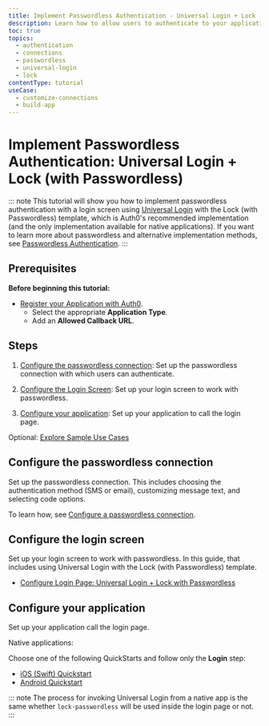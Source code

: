 ```yaml
---
title: Implement Passwordless Authentication - Universal Login + Lock (with Passwordless)
description: Learn how to allow users to authenticate to your application using passwordless authentication. This guide will show you how to use the Classic Universal Login experience with the Lock (with Passwordless) template,which is the Auth0-recommended implementation.
toc: true
topics:
  - authentication
  - connections
  - passwordless
  - universal-login
  - lock
contentType: tutorial
useCase:
  - customize-connections
  - build-app
---
```

# Implement Passwordless Authentication: Universal Login + Lock (with Passwordless)

::: note
This tutorial will show you how to implement passwordless authentication with a login screen using [Universal Login](/universal-login) with the Lock (with Passwordless) template, which is Auth0's recommended implementation (and the only implementation available for native applications). If you want to learn more about passwordless and alternative implementation methods, see [Passwordless Authentication](/connections/passwordless).
:::

## Prerequisites

**Before beginning this tutorial:**

* [Register your Application with Auth0](/dashboard/guides/applications/register-app-regular-web). 
  * Select the appropriate **Application Type**.
  * Add an **Allowed Callback URL**.

## Steps

1. [Configure the passwordless connection](#configure-the-passwordless-connection): Set up the passwordless connection with which users can authenticate.

2. [Configure the Login Screen](#configure-the-login-screen): Set up your login screen to work with passwordless.

3. [Configure your application](#configure-your-application): Set up your application to call the login page. 

Optional: [Explore Sample Use Cases](/connections/passwordless/concepts/sample-use-cases-rules)


## Configure the passwordless connection

Set up the passwordless connection. This includes choosing the authentication method (SMS or email), customizing message text, and selecting code options.

To learn how, see [Configure a passwordless connection](/dashboard/guides/connections/set-up-connections-passwordless).

## Configure the login screen

Set up your login screen to work with passwordless. In this guide, that includes using Universal Login with the Lock (with Passwordless) template.

* [Configure Login Page: Universal Login + Lock with Passwordless](/dashboard/guides/universal-login/configure-universal-login-lock-passwordless)

## Configure your application

Set up your application call the login page. 

Native applications:

Choose one of the following QuickStarts and follow only the **Login** step:

* [iOS (Swift) Quickstart](/quickstart/native/ios-swift/00-login)
* [Android Quickstart](/quickstart/native/android/00-login)

::: note
The process for invoking Universal Login from a native app is the same whether `lock-passwordless` will be used inside the login page or not.
:::


